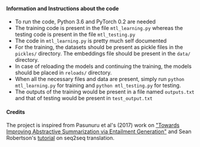 #### Information and Instructions about the code

- To run the code, Python 3.6 and PyTorch 0.2 are needed
- The training code is present in the file `mtl_learning.py` whereas the testing code is present in the file `mtl_testing.py`
- The code in `mtl_learning.py` is pretty much self documented
- For the training, the datasets should be present as pickle files in the `pickles/` directory. The embeddings file should be present in the `data/` directory.
- In case of reloading the models and continuing the training, the models should be placed in `reloads/` directory.
- When all the necessary files and data are present, simply run `python mtl_learning.py` for training and `python mtl_testing.py` for testing.
- The outputs of the training would be present in a file named `outputs.txt` and that of testing would be present in `test_output.txt`

#### Credits

The project is inspired from Pasunuru et al's (2017) work on ["Towards Improving Abstractive Summarization via Entailment Generation"](http://www.aclweb.org/anthology/W17-4504) and Sean Robertson's [tutorial](http://pytorch.org/tutorials/intermediate/seq2seq_translation_tutorial.html) on seq2seq translation.
